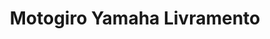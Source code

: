 ---
title: "Motogiro Yamaha Livramento"
url: /santana-do-livramento/motogiro-yamaha-livramento/
shop: motocicleta
---